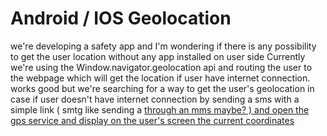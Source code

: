 
# Android / IOS Geolocation

we're developing a safety app and I'm wondering if there is any possibility to get the user location without any app installed on user side
Currently we're using the Window.navigator.geolocation api and routing the user to the webpage which will get the location if user have internet connection. works good
but we're searching for a way to get the user's geolocation in case if user doesn't have internet connection by sending a sms with a simple link ( smtg like sending a  <a href="geo:my_current_position"> through an mms maybe? ) and open the gps service and display on the user's screen the current coordinates

        